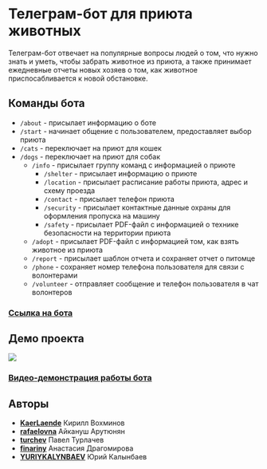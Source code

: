 # Телеграм-бот для приюта животных
Телеграм-бот отвечает на популярные вопросы людей о том, что нужно знать и уметь, чтобы забрать животное из приюта, 
а также принимает ежедневные отчеты новых хозяев о том, как животное приспосабливается к новой обстановке.

## Команды бота
* `/about` - присылает информацию о боте
* `/start` - начинает общение с пользователем, предоставляет выбор приюта
* `/cats` - переключает на приют для кошек
* `/dogs` - переключает на приют для собак
  * `/info` - присылает группу команд с информацией о приюте
    * `/shelter` - присылает информацию о приюте
    * `/location` - присылает расписание работы приюта, адрес и схему проезда
    * `/contact` - присылает телефон приюта
    * `/security` - присылает контактные данные охраны для оформления пропуска на машину
    * `/safety` - присылает PDF-файл с информацией о технике безопасности на территории приюта
  * `/adopt` - присылает PDF-файл с информацией том, как взять животное из приюта
  * `/report` - присылает шаблон отчета и сохраняет отчет о питомце
  * `/phone` - сохраняет номер телефона пользователя для связи с волонтерами
  * `/volunteer` - отправляет сообщение и телефон пользователя в чат волонтеров

### [Ссылка на бота](t.me/PankTeamAnimalShelterBot)

## Демо проекта
![](../../Downloads/animal_shelter_bot_gif.gif)

### [Видео-демонстрация работы бота](https://drive.google.com/drive/folders/1-C-6pCJNKzfQwpRhQ2akWGlm-j6nTa75?usp=share_link)

## Авторы
* [**KaerLaende**](https://github.com/KaerLaende) Кирилл Вохминов
* [**rafaelovna**](https://github.com/rafaelovna) Айкануш Арутюнян
* [**turchev**](https://github.com/turchev) Павел Турлачев
* [**finariny**](https://github.com/finariny) Анастасия Драгомирова
* [**YURIYKALYNBAEV**](https://github.com/YURIYKALYNBAEV) Юрий Калынбаев
